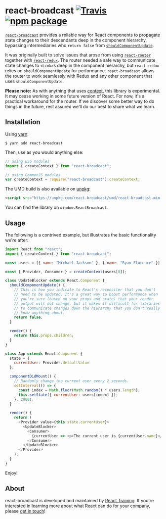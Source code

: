 # react-broadcast [![Travis][build-badge]][build] [![npm package][npm-badge]][npm]

[build-badge]: https://img.shields.io/travis/ReactTraining/react-broadcast/master.svg?style=flat-square
[build]: https://travis-ci.org/ReactTraining/react-broadcast
[npm-badge]: https://img.shields.io/npm/v/react-broadcast.svg?style=flat-square
[npm]: https://www.npmjs.com/package/react-broadcast

[`react-broadcast`](https://www.npmjs.com/package/react-broadcast) provides a reliable way for React
components to propagate state changes to their descendants deep in the component hierarchy,
bypassing intermediaries who `return false` from
[`shouldComponentUpdate`](https://reactjs.org/docs/react-component.html#shouldcomponentupdate).

It was originally built to solve issues that arose from using
[`react-router`](https://www.npmjs.com/package/react-router) together with
[`react-redux`](https://www.npmjs.com/package/react-redux). The router needed a safe way to
communicate state changes to `<Link>`s deep in the component hierarchy, but `react-redux` relies on
`shouldComponentUpdate` for performance. `react-broadcast` allows the router to work seamlessly with
Redux and any other component that uses `shouldComponentUpdate`.

**Please note:** As with anything that uses [context](https://reactjs.org/docs/context.html), this
library is experimental. It may cease working in some future version of React. For now, it's a
practical workaround for the router. If we discover some better way to do things in the future, rest
assured we'll do our best to share what we learn.

## Installation

Using [yarn](https://yarnpkg.com/):

    $ yarn add react-broadcast

Then, use as you would anything else:

```js
// using ES6 modules
import { createContext } from "react-broadcast";

// using CommonJS modules
var createContext = require("react-broadcast").createContext;
```

The UMD build is also available on [unpkg](https://unpkg.com):

```html
<script src="https://unpkg.com/react-broadcast/umd/react-broadcast.min.js"></script>
```

You can find the library on `window.ReactBroadcast`.

## Usage

The following is a contrived example, but illustrates the basic functionality we're after:

```js
import React from "react";
import { createContext } from "react-broadcast";

const users = [{ name: "Michael Jackson" }, { name: "Ryan Florence" }];

const { Provider, Consumer } = createContext(users[0]);

class UpdateBlocker extends React.Component {
  shouldComponentUpdate() {
    // This is how you indicate to React's reconciler that you don't
    // need to be updated. It's a great way to boost performance when
    // you're sure (based on your props and state) that your render
    // output will not change, but it makes it difficult for libraries
    // to communicate changes down the hierarchy that you don't really
    // know anything about.
    return false;
  }

  render() {
    return this.props.children;
  }
}

class App extends React.Component {
  state = {
    currentUser: Provider.defaultValue
  };

  componentDidMount() {
    // Randomly change the current user every 2 seconds.
    setInterval(() => {
      const index = Math.floor(Math.random() * users.length);
      this.setState({ currentUser: users[index] });
    }, 2000);
  }

  render() {
    return (
      <Provider value={this.state.currentUser}>
        <UpdateBlocker>
          <Consumer>
            {currentUser => <p>The current user is {currentUser.name}</p>}
          </Consumer>
        </UpdateBlocker>
      </Provider>
    );
  }
}
```

Enjoy!

## About

react-broadcast is developed and maintained by [React Training](https://reacttraining.com). If
you're interested in learning more about what React can do for your company, please [get in
touch](mailto:hello@reacttraining.com)!
